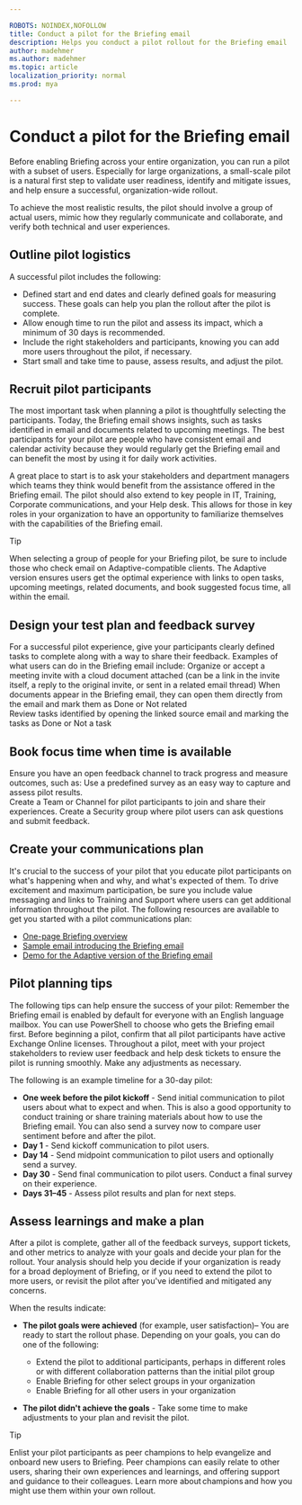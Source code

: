 ```yaml
---

ROBOTS: NOINDEX,NOFOLLOW
title: Conduct a pilot for the Briefing email
description: Helps you conduct a pilot rollout for the Briefing email
author: madehmer
ms.author: madehmer
ms.topic: article
localization_priority: normal 
ms.prod: mya

---
```


# Conduct a pilot for the Briefing email 
 
Before enabling Briefing across your entire organization, you can run a pilot with a subset of users. Especially for large organizations, a small-scale pilot is a natural first step to validate user readiness, identify and mitigate issues, and help ensure a successful, organization-wide rollout. 
 
To achieve the most realistic results, the pilot should involve a group of actual users, mimic how they regularly communicate and collaborate, and verify both technical and user experiences.  
 
## Outline pilot logistics

A successful pilot includes the following: 

* Defined start and end dates and clearly defined goals for measuring success. These goals can help you plan the rollout after the pilot is complete.  
* Allow enough time to run the pilot and assess its impact, which a minimum of 30 days is recommended.  
* Include the right stakeholders and participants, knowing you can add more users throughout the pilot, if necessary.  
* Start small and take time to pause, assess results, and adjust the pilot.  
 
## Recruit pilot participants 
 
The most important task when planning a pilot is thoughtfully selecting the participants. Today, the Briefing email shows insights, such as tasks identified in email and documents related to upcoming meetings. The best participants for your pilot are people who have consistent email and calendar activity because they would regularly get the Briefing email and can benefit the most by using it for daily work activities. 

A great place to start is to ask your stakeholders and department managers which teams they think would benefit from the assistance offered in the Briefing email. The pilot should also extend to key people in IT, Training, Corporate communications, and your Help desk. This allows for those in key roles in your organization to have an opportunity to familiarize themselves with the capabilities of the Briefing email. 
 
 > [!Tip]
 > When selecting a group of people for your Briefing pilot, be sure to include those who check email on Adaptive-compatible clients. The Adaptive version ensures users get the optimal experience with links to open tasks, upcoming meetings, related documents, and book suggested focus time, all within the email. 

## Design your test plan and feedback survey 

For a successful pilot experience, give your participants clearly defined tasks to complete along with a way to share their feedback. Examples of what users can do in the Briefing email include: 
Organize or accept a meeting invite with a cloud document attached (can be a link in the invite itself, a reply to the original invite, or sent in a related email thread) 
When documents appear in the Briefing email, they can open them directly from the email and mark them as Done or Not related  
Review tasks identified by opening the linked source email and marking the tasks as Done or Not a task  

## Book focus time when time is available

Ensure you have an open feedback channel to track progress and measure outcomes, such as: 
Use a predefined survey as an easy way to capture and assess pilot results.  
Create a Team or Channel for pilot participants to join and share their experiences. 
Create a Security group where pilot users can ask questions and submit feedback. 

## Create your communications plan

It's crucial to the success of your pilot that you educate pilot participants on what's happening when and why, and what's expected of them. To drive excitement and maximum participation, be sure you include value messaging and links to Training and Support where users can get additional information throughout the pilot. The following resources are available to get you started with a pilot communications plan: 

* [One-page Briefing overview](./includes/briefing-overview.docx) 
* [Sample email introducing the Briefing email](./includes/email-to-introduce-briefing.docx) 
* [Demo for the Adaptive version of the Briefing email](./includes/briefing-demo.gif) 
 
## Pilot planning tips

The following tips can help ensure the success of your pilot: 
Remember the Briefing email is enabled by default for everyone with an English language mailbox. You can use PowerShell to choose who gets the Briefing email first. 
Before beginning a pilot, confirm that all pilot participants have active Exchange Online licenses. 
Throughout a pilot, meet with your project stakeholders to review user feedback and help desk tickets to ensure the pilot is running smoothly. Make any adjustments as necessary. 
 
The following is an example timeline for a 30-day pilot: 

* **One week before the pilot kickoff** - Send initial communication to pilot users about what to expect and when. This is also a good opportunity to conduct training or share training materials about how to use the Briefing email. You can also send a survey now to compare user sentiment before and after the pilot.
* **Day 1** - Send kickoff communication to pilot users. 
* **Day 14** - Send midpoint communication to pilot users and optionally send a survey. 
* **Day 30** - Send final communication to pilot users. Conduct a final survey on their experience. 
* **Days 31–45** - Assess pilot results and plan for next steps. 
 
## Assess learnings and make a plan 

After a pilot is complete, gather all of the feedback surveys, support tickets, and other metrics to analyze with your goals and decide your plan for the rollout. Your analysis should help you decide if your organization is ready for a broad deployment of Briefing, or if you need to extend the pilot to more users, or revisit the pilot after you've identified and mitigated any concerns. 

When the results indicate: 

* **The pilot goals were achieved** (for example, user satisfaction)– You are ready to start the rollout phase. Depending on your goals, you can do one of the following: 

  * Extend the pilot to additional participants, perhaps in different roles or with different collaboration patterns than the initial pilot group 
  * Enable Briefing for other select groups in your organization 
  * Enable Briefing for all other users in your organization 

* **The pilot didn't achieve the goals** - Take some time to make adjustments to your plan and revisit the pilot.
 
 > [!Tip]
 > Enlist your pilot participants as peer champions to help evangelize and onboard new users to Briefing. Peer champions can easily relate to other users, sharing their own experiences and learnings, and offering support and guidance to their colleagues. Learn more about champions and how you might use them within your own rollout. 
